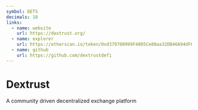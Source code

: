 ```yaml
---
symbol: DETS
decimals: 18
links:
  - name: website
    url: https://dextrust.org/
  - name: explorer
    url: https://etherscan.io/token/0xd379700999F4805Ce80aa32DB46A94dF64561108
  - name: github
    url: https://github.com/dextrustdefi
---
```


# Dextrust

A community driven decentralized exchange platform
